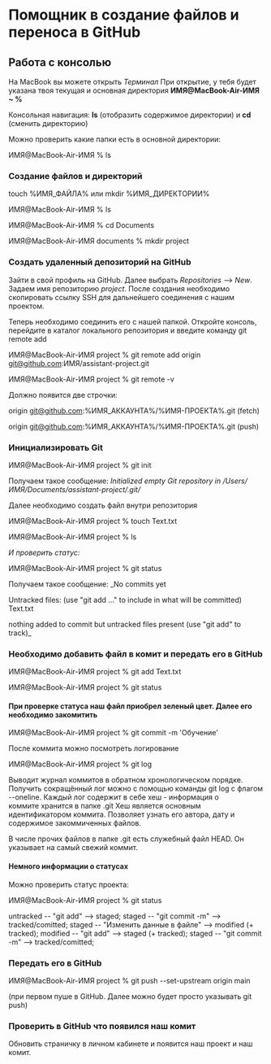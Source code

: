 # Помощник в создание файлов и переноса в GitHub

## Работа с консолью

На MacBook вы можете открыть *Терминал*
При открытие, у тебя будет указана твоя текущая и основная директория **ИМЯ@MacBook-Air-ИМЯ ~ %**

Консольная навигация: **ls** (отобразить содержимое директории) и **cd** (сменить директорию)

Можно проверить какие папки есть в основной директории:

ИМЯ@MacBook-Air-ИМЯ % ls

### Создание файлов и директорий

touch %ИМЯ_ФАЙЛА% или mkdir %ИМЯ_ДИРЕКТОРИИ%

ИМЯ@MacBook-Air-ИМЯ % ls

ИМЯ@MacBook-Air-ИМЯ % cd Documents

ИМЯ@MacBook-Air-ИМЯ documents % mkdir project


### Создать удаленный депозиторий на GitHub


Зайти в свой профиль на GitHub. Далее выбрать *Repositories* --> *New*.
Задаем имя репозиторию *project*. После создания необходимо скопировать ссылку SSH для дальнейшего соединения с нашим проектом.


Теперь необходимо соединить его с нашей папкой. 
Откройте консоль, перейдите в каталог локального репозитория и введите команду git remote add

ИМЯ@MacBook-Air-ИМЯ project % git remote add origin git@github.com:ИМЯ/assistant-project.git

ИМЯ@MacBook-Air-ИМЯ project % git remote -v

Должно появится две строчки:

origin    git@github.com:%ИМЯ_АККАУНТА%/%ИМЯ-ПРОЕКТА%.git (fetch)

origin    git@github.com:%ИМЯ_АККАУНТА%/%ИМЯ-ПРОЕКТА%.git (push) 


### Инициализировать Git


ИМЯ@MacBook-Air-ИМЯ project % git init

Получаем такое сообщение: *Initialized empty Git repository in /Users/ИМЯ/Documents/assistant-project/.git/*

Далее необходимо создать файл внутри репозитория


ИМЯ@MacBook-Air-ИМЯ project % touch Text.txt

ИМЯ@MacBook-Air-ИМЯ project % ls

*И проверить статус:*

ИМЯ@MacBook-Air-ИМЯ project % git status

Получаем такое сообщение: _No commits yet

Untracked files:
  (use "git add <file>..." to include in what will be committed)
	Text.txt

nothing added to commit but untracked files present (use "git add" to track)_

### Необходимо добавить файл в комит и передать его в GitHub


ИМЯ@MacBook-Air-ИМЯ project % git add Text.txt

ИМЯ@MacBook-Air-ИМЯ project % git status


#### При проверке статуса наш файл приобрел зеленый цвет. Далее его необходимо закомитить


ИМЯ@MacBook-Air-ИМЯ project % git commit -m 'Обучение'

После коммита можно посмотреть логирование

ИМЯ@MacBook-Air-ИМЯ project % git log

Выводит журнал коммитов в обратном хронологическом порядке. Получить сокращённый лог можно с помощью команды git log с флагом --oneline. Каждый лог содержит в себе хеш - информация о коммите хранится в папке .git Хеш является основным идентификатором коммита. Позволяет узнать его автора, дату и содержимое закоммиченных файлов.

В числе прочих файлов в папке .git есть служебный файл HEAD. Он указывает на самый свежий коммит.

#### Немного информации о статусах

Можно проверить статус проекта:

ИМЯ@MacBook-Air-ИМЯ project % git status

  untracked -- "git add" --> staged;
  staged -- "git commit -m" --> tracked/comitted;
  staged -- "Изменить данные в файле" --> modified (+ tracked);
  modified -- "git add" --> staged (+ tracked);
  staged -- "git commit -m" --> tracked/comitted;


###  Передать его в GitHub

ИМЯ@MacBook-Air-ИМЯ project % git push --set-upstream origin main 

(при первом пуше в GitHub. Далее можно будет просто указывать git push)



### Проверить в GitHub что появился наш комит


Обновить страничку в личном кабинете и появится наш проект и наш комит.

